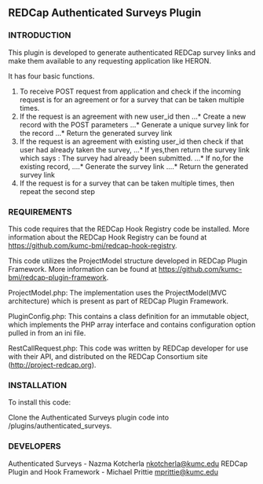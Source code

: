 ## REDCap Authenticated Surveys Plugin ##


### INTRODUCTION ###

This plugin is developed to generate authenticated REDCap survey links and make them available to  any requesting application like HERON. 

It has four basic functions.
1. To receive POST request from application and check if the incoming request is for an agreement or for a survey that can be taken multiple times.
2. If the request is an agreement with new user_id then
...* Create a new record with the POST parameters
...* Generate a unique survey link for the record
...* Return the generated survey link
3. If the request is an agreement with existing user_id then check if that user had already taken the survey, 
...* If yes,then return the survey link which says : The survey had already been submitted.
...* If no,for the existing record, 
....* Generate the survey link
....* Return the generated survey link
4. If the request is for a survey that can be taken multiple times, then repeat the second step

### REQUIREMENTS ###

This code requires that the REDCap Hook Registry code be installed. More information about the REDCap Hook Registry can be found at https://github.com/kumc-bmi/redcap-hook-registry.

This code utilizes the ProjectModel structure developed in REDCap Plugin Framework. More information can be found at  https://github.com/kumc-bmi/redcap-plugin-framework.

ProjectModel.php: The implementation uses the ProjectModel(MVC architecture) which is present as part of  REDCap Plugin Framework.

PluginConfig.php: This contains a class definition for an immutable object, which implements the PHP array interface and contains configuration option pulled in from an ini file.

RestCallRequest.php: This code was written by REDCap developer for use with their API, and distributed on the REDCap Consortium site (http://project-redcap.org).


### INSTALLATION ###

To install this code:

Clone the Authenticated Surveys plugin code into <redcap-root>/plugins/authenticated_surveys.


### DEVELOPERS ###

Authenticated Surveys - Nazma Kotcherla nkotcherla@kumc.edu
REDCap Plugin and Hook Framework - Michael Prittie mprittie@kumc.edu

